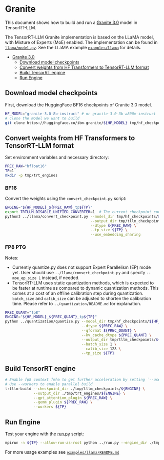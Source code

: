 # Granite

This document shows how to build and run a [Granite 3.0](https://huggingface.co/collections/ibm-granite/granite-30-language-models-66fdb59bbb54785c3512114f) model in TensorRT-LLM.

The TensorRT-LLM Granite implementation is based on the LLaMA model, with Mixture of Experts (MoE) enabled. The implementation can be found in [`llama/model.py`](../../tensorrt_llm/models/llama/model.py). See the LLaMA example [`examples/llama`](../llama) for details.

- [Granite 3.0](#Granite)
  - [Download model checkpoints](#download-model-checkpoints)
  - [Convert weights from HF Transformers to TensorRT-LLM format](#Convert-weights-from-HF-Transformers-to-TensorRT-LLM-format)
  - [Build TensorRT engine](#build-tensorrt-engine)
  - [Run Engine](#run-engine)

## Download model checkpoints

First, download the HuggingFace BF16 checkpoints of Granite 3.0 model.

```bash
HF_MODEL="granite-3.0-8b-instruct" # or granite-3.0-3b-a800m-instruct
# clone the model we want to build
git clone https://huggingface.co/ibm-granite/${HF_MODEL} tmp/hf_checkpoints/${HF_MODEL}
```

## Convert weights from HF Transformers to TensorRT-LLM format
Set environment variables and necessary directory:

```bash
PREC_RAW="bfloat16"
TP=1
mkdir -p tmp/trt_engines
```

### BF16
Convert the weights using the `convert_checkpoint.py` script:

```bash
ENGINE="${HF_MODEL}_${PREC_RAW}_tp${TP}"
export TRTLLM_DISABLE_UNIFIED_CONVERTER=1  # The current checkpoint conversion code requires legacy path
python3 ../llama/convert_checkpoint.py --model_dir tmp/hf_checkpoints/${HF_MODEL} \
                                       --output_dir tmp/tllm_checkpoints/${ENGINE} \
                                       --dtype ${PREC_RAW} \
                                       --tp_size ${TP} \
                                       --use_embedding_sharing


```
### FP8 PTQ
Notes:
- Currently quantize.py does not support Expert Parallelism (EP) mode yet. User should use `../llama/convert_checkpoint.py` and specify `--moe_ep_size 1` instead, if needed.
- TensorRT-LLM uses static quantization methods, which is expected to be faster at runtime as compared to dynamic quantization methods. This comes at a cost of an offline calibration step during quantization. `batch_size` and `calib_size` can be adjusted to shorten the calibration time. Please refer to `../quantization/README.md` for explanation.

```bash
PREC_QUANT="fp8"
ENGINE="${HF_MODEL}_${PREC_QUANT}_tp${TP}"
python ../quantization/quantize.py --model_dir tmp/hf_checkpoints/${HF_MODEL} \
                                   --dtype ${PREC_RAW} \
                                   --qformat ${PREC_QUANT} \
                                   --kv_cache_dtype ${PREC_QUANT} \
                                   --output_dir tmp/tllm_checkpoints/${ENGINE} \
                                   --batch_size 1 \
                                   --calib_size 128 \
                                   --tp_size ${TP}

```

## Build TensorRT engine
```bash
# Enable fp8 context fmha to get further acceleration by setting `--use_fp8_context_fmha enable`
# Use --workers to enable parallel build
trtllm-build --checkpoint_dir ./tmp/tllm_checkpoints/${ENGINE} \
             --output_dir ./tmp/trt_engines/${ENGINE} \
             --gpt_attention_plugin ${PREC_RAW} \
             --gemm_plugin ${PREC_RAW} \
             --workers ${TP}
```

## Run Engine
Test your engine with the [run.py](../run.py) script:

```bash
mpirun -n ${TP} --allow-run-as-root python ../run.py --engine_dir ./tmp/trt_engines/${ENGINE} --tokenizer_dir tmp/hf_checkpoints/${HF_MODEL} --max_output_len 20 --input_text "The future of AI is"
```

For more usage examples see [`examples/llama/README.md`](../llama/README.md)
